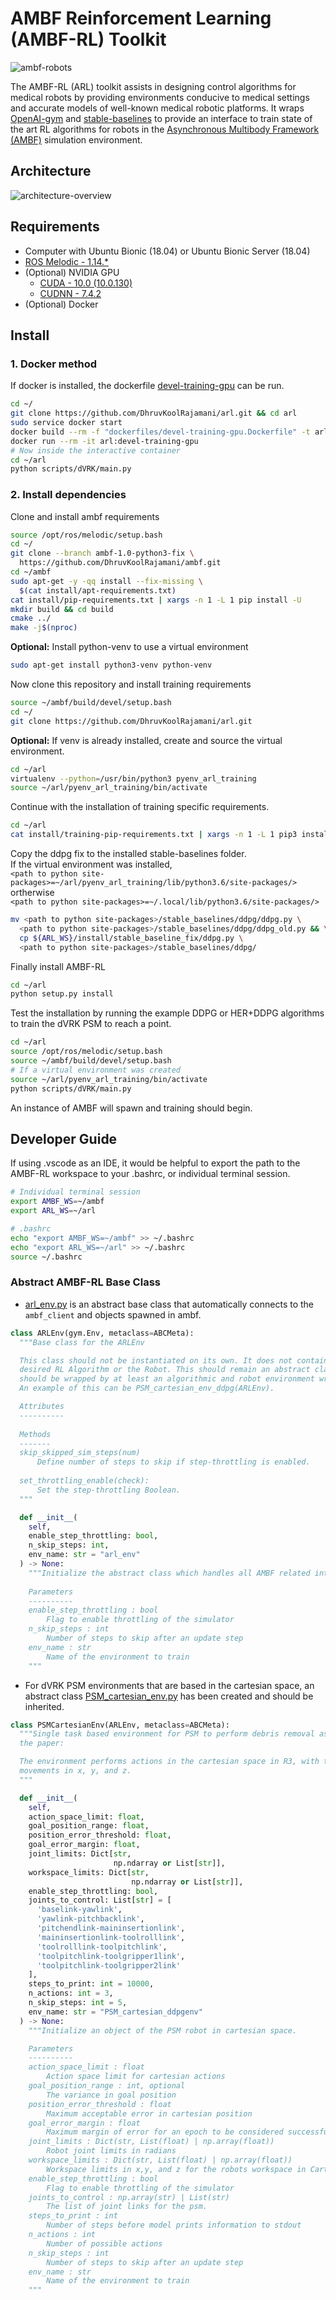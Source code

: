 # AMBF Reinforcement Learning (AMBF-RL) Toolkit

![ambf-robots](media/AMBF_Robots.png)

The AMBF-RL (ARL) toolkit assists in designing control algorithms for medical 
robots by providing environments conducive to medical settings and accurate 
models of well-known medical robotic platforms. 
It wraps [OpenAI-gym](https://github.com/openai/gym) and 
[stable-baselines](https://github.com/hill-a/stable-baselines) to provide an 
interface to train state of the art RL algorithms for robots in the 
[Asynchronous Multibody Framework (AMBF)](https://github.com/WPI-AIM/ambf) 
simulation environment.

## Architecture

![architecture-overview](media/architecture-overview.png)

## Requirements  

- Computer with Ubuntu Bionic (18.04) or Ubuntu Bionic Server (18.04)
- [ROS Melodic - 1.14.*](http://wiki.ros.org/melodic/Installation/Ubuntu)
- (Optional) NVIDIA GPU
  - [CUDA - 10.0 (10.0.130)](https://developer.nvidia.com/cuda-10.0-download-archive)
  - [CUDNN - 7.4.2](https://developer.nvidia.com/compute/machine-learning/cudnn/secure/v7.4.2/prod/10.0_20181213/cudnn-10.0-linux-x64-v7.4.2.24.tgz)
- (Optional) Docker

## Install
### 1. Docker method

If docker is installed, the dockerfile [devel-training-gpu](dockerfiles/devel-training-gpu.Dockerfile) can be run.
```bash
cd ~/
git clone https://github.com/DhruvKoolRajamani/arl.git && cd arl
sudo service docker start
docker build --rm -f "dockerfiles/devel-training-gpu.Dockerfile" -t arl:devel-training-gpu "."
docker run --rm -it arl:devel-training-gpu
# Now inside the interactive container
cd ~/arl
python scripts/dVRK/main.py
```

### 2. Install dependencies

Clone and install ambf requirements
```bash
source /opt/ros/melodic/setup.bash
cd ~/
git clone --branch ambf-1.0-python3-fix \ 
  https://github.com/DhruvKoolRajamani/ambf.git
cd ~/ambf
sudo apt-get -y -qq install --fix-missing \ 
  $(cat install/apt-requirements.txt)
cat install/pip-requirements.txt | xargs -n 1 -L 1 pip install -U
mkdir build && cd build
cmake ../
make -j$(nproc)
```

**Optional:** Install python-venv to use a virtual environment
```bash
sudo apt-get install python3-venv python-venv
```

Now clone this repository and install training requirements
```bash
source ~/ambf/build/devel/setup.bash
cd ~/
git clone https://github.com/DhruvKoolRajamani/arl.git
```

**Optional:** If venv is already installed, create and source the virtual environment.
```bash
cd ~/arl
virtualenv --python=/usr/bin/python3 pyenv_arl_training
source ~/arl/pyenv_arl_training/bin/activate
```

Continue with the installation of training specific requirements.
```bash
cd ~/arl
cat install/training-pip-requirements.txt | xargs -n 1 -L 1 pip3 install -U
```

Copy the ddpg fix to the installed stable-baselines folder.  
If the virtual environment was installed,  
`<path to python site-packages>=~/arl/pyenv_arl_training/lib/python3.6/site-packages/>` ortherwise  
`<path to python site-packages>=~/.local/lib/python3.6/site-packages/>`
```bash
mv <path to python site-packages>/stable_baselines/ddpg/ddpg.py \
  <path to python site-packages>/stable_baselines/ddpg/ddpg_old.py && \
  cp ${ARL_WS}/install/stable_baseline_fix/ddpg.py \
  <path to python site-packages>/stable_baselines/ddpg/
```

Finally install AMBF-RL
```bash
cd ~/arl
python setup.py install
```

Test the installation by running the example DDPG or HER+DDPG algorithms to train the dVRK PSM to reach a point.
```bash
cd ~/arl
source /opt/ros/melodic/setup.bash
source ~/ambf/build/devel/setup.bash
# If a virtual environment was created
source ~/arl/pyenv_arl_training/bin/activate
python scripts/dVRK/main.py
```
An instance of AMBF will spawn and training should begin.

## Developer Guide

If using .vscode as an IDE, it would be helpful to export the path to the AMBF-RL workspace to your .bashrc, or individual terminal session.
```bash
# Individual terminal session
export AMBF_WS=~/ambf
export ARL_WS=~/arl

# .bashrc
echo "export AMBF_WS=~/ambf" >> ~/.bashrc
echo "export ARL_WS=~/arl" >> ~/.bashrc
source ~/.bashrc
```

### Abstract AMBF-RL Base Class

- [arl_env.py](envs/arl/arl_env.py) is an abstract base class that automatically connects to the `ambf_client` and objects spawned in ambf.
```python
class ARLEnv(gym.Env, metaclass=ABCMeta):
  """Base class for the ARLEnv

  This class should not be instantiated on its own. It does not contain the 
  desired RL Algorithm or the Robot. This should remain an abstract class and
  should be wrapped by at least an algorithmic and robot environment wrapper.
  An example of this can be PSM_cartesian_env_ddpg(ARLEnv).

  Attributes
  ----------
  
  Methods
  -------
  skip_skipped_sim_steps(num)
      Define number of steps to skip if step-throttling is enabled.
  
  set_throttling_enable(check):
      Set the step-throttling Boolean.
  """

  def __init__(
    self,
    enable_step_throttling: bool,
    n_skip_steps: int,
    env_name: str = "arl_env"
  ) -> None:
    """Initialize the abstract class which handles all AMBF related interactions
    
    Parameters
    ----------
    enable_step_throttling : bool
        Flag to enable throttling of the simulator
    n_skip_steps : int
        Number of steps to skip after an update step
    env_name : str
        Name of the environment to train
    """
```

- For dVRK PSM environments that are based in the cartesian space, an abstract class [PSM_cartesian_env.py](envs/dVRK/PSM_cartesian_env.py) has been created and should be inherited.
```python
class PSMCartesianEnv(ARLEnv, metaclass=ABCMeta):
  """Single task based environment for PSM to perform debris removal as shown in
  the paper:

  The environment performs actions in the cartesian space in R3, with translational
  movements in x, y, and z.
  """

  def __init__(
    self,
    action_space_limit: float,
    goal_position_range: float,
    position_error_threshold: float,
    goal_error_margin: float,
    joint_limits: Dict[str,
                       np.ndarray or List[str]],
    workspace_limits: Dict[str,
                           np.ndarray or List[str]],
    enable_step_throttling: bool,
    joints_to_control: List[str] = [
      'baselink-yawlink',
      'yawlink-pitchbacklink',
      'pitchendlink-maininsertionlink',
      'maininsertionlink-toolrolllink',
      'toolrolllink-toolpitchlink',
      'toolpitchlink-toolgripper1link',
      'toolpitchlink-toolgripper2link'
    ],
    steps_to_print: int = 10000,
    n_actions: int = 3,
    n_skip_steps: int = 5,
    env_name: str = "PSM_cartesian_ddpgenv"
  ) -> None:
    """Initialize an object of the PSM robot in cartesian space.

    Parameters
    ----------
    action_space_limit : float
        Action space limit for cartesian actions
    goal_position_range : int, optional
        The variance in goal position
    position_error_threshold : float
        Maximum acceptable error in cartesian position
    goal_error_margin : float
        Maximum margin of error for an epoch to be considered successful
    joint_limits : Dict(str, List(float) | np.array(float))
        Robot joint limits in radians
    workspace_limits : Dict(str, List(float) | np.array(float))
        Workspace limits in x,y, and z for the robots workspace in Cartesian space
    enable_step_throttling : bool
        Flag to enable throttling of the simulator
    joints_to_control : np.array(str) | List(str)
        The list of joint links for the psm.
    steps_to_print : int
        Number of steps before model prints information to stdout
    n_actions : int
        Number of possible actions
    n_skip_steps : int
        Number of steps to skip after an update step
    env_name : str
        Name of the environment to train
    """
```
